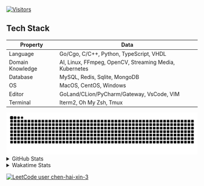 [![Visitors](https://api.visitorbadge.io/api/visitors?path=https%3A%2F%2Fgithub.com%2FsearKing&countColor=%23263759)](https://visitorbadge.io/status?path=https%3A%2F%2Fgithub.com%2FsearKing)

## Tech Stack

| Property         	| Data                                                                               	|
|------------------	|------------------------------------------------------------------------------------	|
| Language         	| Go/Cgo, C/C++, Python, TypeScript, VHDL                                                 |
| Domain Knowledge 	| AI, Linux, FFmpeg, OpenCV, Streaming Media, Kubernetes                                            	|
| Database         	| MySQL, Redis, Sqlite, MongoDB                                                       |
| OS               	| MacOS, CentOS, Windows                                                              |
| Editor           	| GoLand/CLion/PyCharm/Gateway, VsCode, VIM                                                                 |
| Terminal          | Iterm2, Oh My Zsh, Tmux                                                             |

<picture>
  <source media="(prefers-color-scheme: dark)" srcset="https://github.com/searKing/searKing/blob/github-contribution-grid-snake-output/github-contribution-grid-snake-dark.svg" />
  <source media="(prefers-color-scheme: light)" srcset="https://github.com/searKing/searKing/blob/github-contribution-grid-snake-output/github-contribution-grid-snake.svg" />
  <img alt="github-snake" src="https://github.com/searKing/searKing/blob/github-contribution-grid-snake-output/github-contribution-grid-snake-dark.svg" />
</picture>

<details>
<summary>GitHub Stats</summary>
  
[![](https://raw.githubusercontent.com/searKing/searKing/main/profile-summary-card-output/dracula/0-profile-details.svg)](https://github.com/searKing)
[![](https://raw.githubusercontent.com/searKing/searKing/main/profile-summary-card-output/dracula/1-repos-per-language.svg)](https://github.com/searKing/golang) [![](https://raw.githubusercontent.com/searKing/searKing/main/profile-summary-card-output/dracula/2-most-commit-language.svg)](https://github.com/searKing/golang)
[![](https://raw.githubusercontent.com/searKing/searKing/main/profile-summary-card-output/dracula/3-stats.svg)](https://github.com/searKing/golang) [![](https://raw.githubusercontent.com/searKing/searKing/main/profile-summary-card-output/dracula/4-productive-time.svg)](https://github.com/searKing/golang)
</details>

<details>
<summary>Wakatime Stats</summary>
<br>
<!--START_SECTION:waka-->

```txt
From: 21 November 2023 - To: 28 November 2023

Total Time: 27 hrs 31 mins

Go                12 hrs 24 mins  ███████████▒░░░░░░░░░░░░░   45.05 %
C++               7 hrs 13 mins   ██████▓░░░░░░░░░░░░░░░░░░   26.22 %
ObjectiveC        2 hrs 10 mins   ██░░░░░░░░░░░░░░░░░░░░░░░   07.87 %
YAML              1 hr 18 mins    █▒░░░░░░░░░░░░░░░░░░░░░░░   04.76 %
Text              1 hr 18 mins    █▒░░░░░░░░░░░░░░░░░░░░░░░   04.75 %
HTTP Request      50 mins         ▓░░░░░░░░░░░░░░░░░░░░░░░░   03.07 %
sh                43 mins         ▓░░░░░░░░░░░░░░░░░░░░░░░░   02.64 %
textmate          31 mins         ▒░░░░░░░░░░░░░░░░░░░░░░░░   01.89 %
Python            17 mins         ▒░░░░░░░░░░░░░░░░░░░░░░░░   01.05 %
CMake             13 mins         ▒░░░░░░░░░░░░░░░░░░░░░░░░   00.80 %
```

<!--END_SECTION:waka-->

</details>

[![LeetCode user chen-hai-xin-3](https://img.shields.io/badge/dynamic/json?style=for-the-badge&labelColor=black&color=%23ffa116&label=Solved&query=solvedOverTotal&url=https%3A%2F%2Fbadge.xyli.tech/%2Fapi%2Fusers%2Fchen-hai-xin-3%2Fcn%2F&logo=leetcode&logoColor=yellow)](https://leetcode.cn/chen-hai-xin-3/)

<!--
<a href="https://www.codewars.com/users/searKing"><img alt="searKing's Codewars" src="https://www.codewars.com/users/searKing/badges/small"></a>

**searKing/searKing** is a ✨ _special_ ✨ repository because its `README.md` (this file) appears on your GitHub profile.

Here are some ideas to get you started:

- 🔭 I’m currently working on ...
- 🌱 I’m currently learning ...
- 👯 I’m looking to collaborate on ...
- 🤔 I’m looking for help with ...
- 💬 Ask me about ...
- 📫 How to reach me: ...
- 😄 Pronouns: ...
- ⚡ Fun fact: ...
-->
